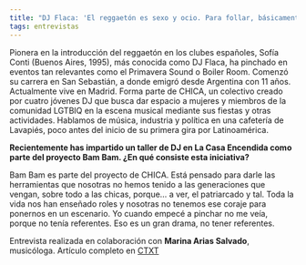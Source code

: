 ```yaml
---
title: "DJ Flaca: 'El reggaetón es sexo y ocio. Para follar, básicamente'"
tags: entrevistas
---
```

Pionera en la introducción del reggaetón en los clubes españoles, Sofía Conti (Buenos Aires, 1995), más conocida como DJ Flaca, ha pinchado en eventos tan relevantes como el Primavera Sound o Boiler Room. Comenzó su carrera en San Sebastián, a donde emigró desde Argentina con 11 años. Actualmente vive en Madrid. Forma parte de CHICA, un colectivo creado por cuatro jóvenes DJ que busca dar espacio a mujeres y miembros de la comunidad LGTBIQ en la escena musical mediante sus fiestas y otras actividades. Hablamos de música, industria y política en una cafetería de Lavapiés, poco antes del inicio de su primera gira por Latinoamérica.

**Recientemente has impartido un taller de DJ en La Casa Encendida como parte del proyecto Bam Bam. ¿En qué consiste esta iniciativa?**

Bam Bam es parte del proyecto de CHICA. Está pensado para darle las herramientas que nosotras no hemos tenido a las generaciones que vengan, sobre todo a las chicas, porque… a ver, el patriarcado y tal. Toda la vida nos han enseñado roles y nosotras no tenemos ese coraje para ponernos en un escenario. Yo cuando empecé a pinchar no me veía, porque no tenía referentes. Eso es un gran drama, no tener referentes.

Entrevista realizada en colaboración con **Marina Arias Salvado**, musicóloga. Artículo completo en [CTXT](https://ctxt.es/es/20191120/Culturas/29640/Marina-Arias-Salvado-Elena-de-Sus-Sof%C3%ADa-Conti-Flaca-DJ-reggaeton-trap.htm)
